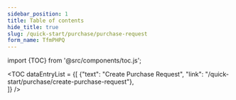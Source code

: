 ```yaml
---
sidebar_position: 1
title: Table of contents
hide_title: true
slug: /quick-start/purchase/purchase-request 
form_name: TfmPHPQ
---
```


import {TOC} from '@src/components/toc.js';

<TOC
dataEntryList = {[
{"text": "Create Purchase Request", "link": "/quick-start/purchase/create-purchase-request"},  
]}
/>
